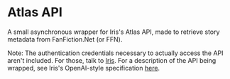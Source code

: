 # Atlas API
A small asynchronous wrapper for Iris's Atlas API, made to retrieve story metadata from FanFiction.Net (or FFN).

Note: The authentication credentials necessary to actually access the API aren't included. For those, talk to [Iris](https://github.com/iridescent-beacon). For a description of the API being wrapped, see Iris's OpenAI-style specification [here](https://redocly.github.io/redoc/?url=https://atlas.fanfic.dev/openapi.yaml).  
